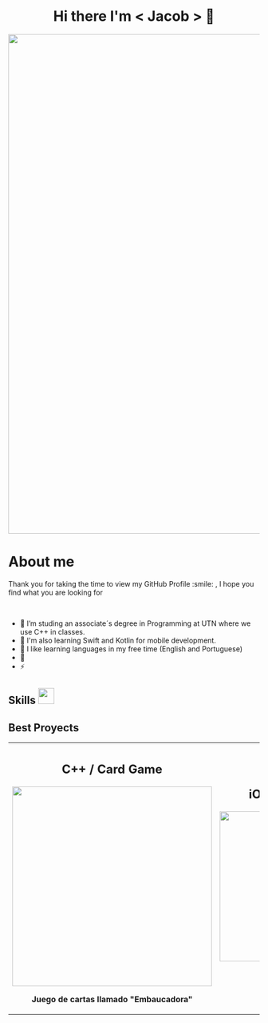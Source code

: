 <p align="center">
   <h1 align="center">Hi there I'm < Jacob > 👋</h1>
</p>
<p align="center">
    <img width="1000" src="https://i.ibb.co/yQrXpyd/Screenshot-2024-07-14-at-9-06-23-PM.png">
</p>

<h1> About me </h1>
<p> Thank you for taking the time to view my GitHub Profile :smile: , I hope you find what you are looking for </p>

<br>


- 🔭 I’m studing an associate´s degree in Programming at UTN where we use C++ in classes.
- 🌱 I'm also learning Swift and Kotlin for mobile development.
- 👯 I like learning languages in my free time (English and Portuguese)
- 💬 
- ⚡ 

<h2> Skills <img src = "https://media2.giphy.com/media/QssGEmpkyEOhBCb7e1/giphy.gif?cid=ecf05e47a0n3gi1bfqntqmob8g9aid1oyj2wr3ds3mg700bl&rid=giphy.gif" width = 32px> </h2>
<h2> Best Proyects </h2>
<table align="center">
   <tr>
      <th >
         <h2> C++ / Card Game </h2>
         <img width=400px src="https://i.ibb.co/DKSDZkX/Screenshot-2024-07-16-at-2-29-26-AM.png">
         <p> Juego de cartas llamado "Embaucadora" </p>
      </th>
      <th width=400px> 
         <h2> iOS / Calculator </h2>
         <img height=300px src="https://i.ibb.co/pWxJRLM/Screenshot-2024-07-16-at-2-35-00-AM.png">
         <p> Calculadora" </p>
      </th>
   </tr>
</table>
